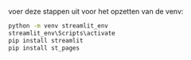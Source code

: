 voer deze stappen uit voor het opzetten van de venv:

```bash
python -m venv streamlit_env
streamlit_env\Scripts\activate
pip install streamlit
pip install st_pages
```